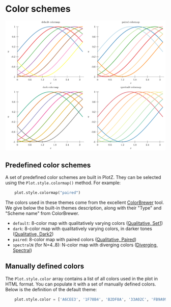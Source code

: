 # Color schemes

<img src="document.svg?raw=true&sanitize=true"/>

## Predefined color schemes

A set of predefined color schemes are built in PlotZ. They can be selected using
the `Plot.style.colormap()` method. For example:

```python
    plot.style.colormap("paired")
```

The colors used in these themes come from the
excellent [ColorBrewer](http://colorbrewer2.org/) tool. We give below the
built-in themes description, along with their "Type" and "Scheme name" from
ColorBrewer.

- `default`: 8-color map with qualitatively varying colors
  ([Qualitative, Set1](http://colorbrewer2.org/#type=qualitative&scheme=Set1&n=8))
- `dark`: 8-color map with qualitatively varying colors, in darker tones
  ([Qualitative, Dark2](http://colorbrewer2.org/#type=qualitative&scheme=Dark2&n=8))
- `paired`: 8-color map with paired colors
  ([Qualitative, Paired](http://colorbrewer2.org/#type=qualitative&scheme=Paired&n=8))
- `spectralN` (for N=4..8): N-color map with diverging colors
  ([Diverging, Spectral](http://colorbrewer2.org/#type=diverging&scheme=Spectral&n=8))

## Manually defined colors

The `Plot.style.color` array contains a list of all colors used in the plot in
HTML format. You can populate it with a set of manually defined colors. Below is
the definition of the default theme:

```python
    plot.style.color = ['A6CEE3', '1F78B4', 'B2DF8A', '33A02C', 'FB9A99', 'E31A1C', 'FDBF6F', 'FF7F00']
```

